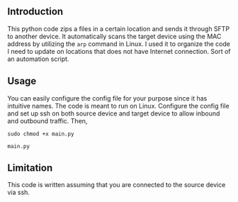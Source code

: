 ## Introduction

This python code zips a files in a certain location and sends it through SFTP to another device. It automatically scans the target device using the MAC address by utilizing the `arp` command in Linux. I used it to organize the code I need to update on locations that does not have Internet connection. Sort of an automation script.

## Usage

You can easily configure the config file for your purpose since it has intuitive names. The code is meant to run on Linux. Configure the config file and set up ssh on both source device and target device to allow inbound and outbound traffic. Then,

```sudo chmod +x main.py``` 

```main.py```

## Limitation

This code is written assuming that you are  connected to the source device via ssh. 
